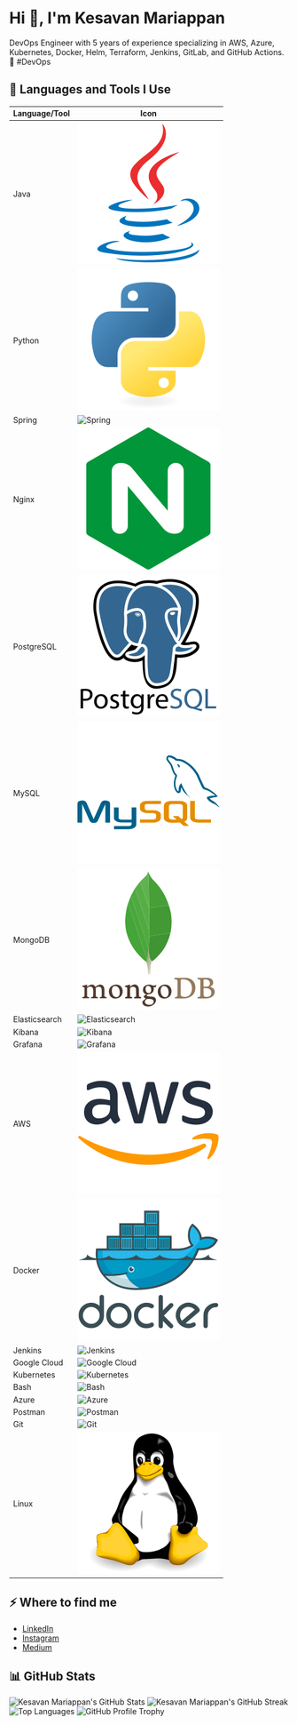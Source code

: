 # Hi 👋, I'm Kesavan Mariappan

DevOps Engineer with 5 years of experience specializing in AWS, Azure, Kubernetes, Docker, Helm, Terraform, Jenkins, GitLab, and GitHub Actions. 🚀 #DevOps

## 🚀 Languages and Tools I Use

| Language/Tool | Icon |
|---|---|
| Java | ![Java](https://raw.githubusercontent.com/devicons/devicon/master/icons/java/java-original.svg) |
| Python | ![Python](https://raw.githubusercontent.com/devicons/devicon/master/icons/python/python-original.svg) |
| Spring | ![Spring](https://www.vectorlogo.zone/logos/springio/springio-icon.svg) |
| Nginx | ![Nginx](https://raw.githubusercontent.com/devicons/devicon/master/icons/nginx/nginx-original.svg) |
| PostgreSQL | ![PostgreSQL](https://raw.githubusercontent.com/devicons/devicon/master/icons/postgresql/postgresql-original-wordmark.svg) |
| MySQL | ![MySQL](https://raw.githubusercontent.com/devicons/devicon/master/icons/mysql/mysql-original-wordmark.svg) |
| MongoDB | ![MongoDB](https://raw.githubusercontent.com/devicons/devicon/master/icons/mongodb/mongodb-original-wordmark.svg) |
| Elasticsearch | ![Elasticsearch](https://www.vectorlogo.zone/logos/elastic/elastic-icon.svg) |
| Kibana | ![Kibana](https://www.vectorlogo.zone/logos/elasticco_kibana/elasticco_kibana-icon.svg) |
| Grafana | ![Grafana](https://www.vectorlogo.zone/logos/grafana/grafana-icon.svg) |
| AWS | ![AWS](https://raw.githubusercontent.com/devicons/devicon/master/icons/amazonwebservices/amazonwebservices-original-wordmark.svg) |
| Docker | ![Docker](https://raw.githubusercontent.com/devicons/devicon/master/icons/docker/docker-original-wordmark.svg) |
| Jenkins | ![Jenkins](https://www.vectorlogo.zone/logos/jenkins/jenkins-icon.svg) |
| Google Cloud | ![Google Cloud](https://www.vectorlogo.zone/logos/google_cloud/google_cloud-icon.svg) |
| Kubernetes | ![Kubernetes](https://www.vectorlogo.zone/logos/kubernetes/kubernetes-icon.svg) |
| Bash | ![Bash](https://www.vectorlogo.zone/logos/gnu_bash/gnu_bash-icon.svg) |
| Azure | ![Azure](https://www.vectorlogo.zone/logos/microsoft_azure/microsoft_azure-icon.svg) |
| Postman | ![Postman](https://www.vectorlogo.zone/logos/getpostman/getpostman-icon.svg) |
| Git | ![Git](https://www.vectorlogo.zone/logos/git-scm/git-scm-icon.svg) |
| Linux | ![Linux](https://raw.githubusercontent.com/devicons/devicon/master/icons/linux/linux-original.svg) |

## ⚡️ Where to find me

- [LinkedIn](https://linkedin.com/in/kesavan-mariappan-20b75b202)
- [Instagram](https://instagram.com/_kesavan_mariappan_)
- [Medium](https://medium.com/@mkesavan170)

## 📊 GitHub Stats

![Kesavan Mariappan's GitHub Stats](https://github-readme-stats.vercel.app/api?username=kesavan-mariappan&show_icons=true&locale=en)
![Kesavan Mariappan's GitHub Streak](https://github-readme-streak-stats.herokuapp.com/?user=kesavan-mariappan&)
![Top Languages](https://github-readme-stats.vercel.app/api/top-langs?username=kesavan-mariappan&show_icons=true&locale=en&layout=compact)
![GitHub Profile Trophy](https://github-profile-trophy.vercel.app/?username=kesavan-mariappan)
